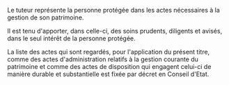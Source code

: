   
 Le tuteur représente la personne protégée dans les actes nécessaires à la gestion de son patrimoine.  

  
 Il est tenu d'apporter, dans celle-ci, des soins prudents, diligents et avisés, dans le seul intérêt de la personne protégée.  

  
 La liste des actes qui sont regardés, pour l'application du présent titre, comme des actes d'administration relatifs à la gestion courante du patrimoine et comme des actes de disposition qui engagent celui-ci de manière durable et substantielle est fixée par décret en Conseil d'Etat.  
